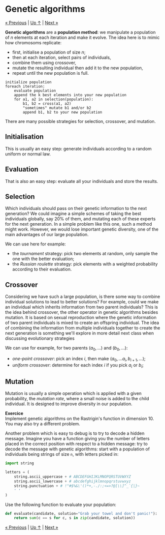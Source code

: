 # Genetic algorithms

[« Previous](./annealing) \| [Up ↑](.) \| [Next »](./cmaes)

**Genetic algorithms** are a **population method**: we manipulate a population of $n$ elements at each iteration and make it evolve. The idea here is to mimic how chromosoms replicate:

- first, initialise a population of size $n$;
- then at each iteration, select pairs of individuals,
- combine them using crossover,
- mutate the resulting individual then add it to the new population,
- repeat until the new population is full.

```raw
initialize population
foreach iteration:
    evaluate population
    append the k best elements into your new population
    for a1, a2 in selection(population):
        b1, b2 = cross(a1, a2)
        "sometimes" mutate b1 and/or b2
        append b1, b2 to your new population
```

There are many possible strategies for selection, crossover, and mutation.

## Initialisation

This is usually an easy step: generate individuals according to a random uniform or normal law.

## Evaluation

That is also an easy step: evaluate all your individuals and store the results.

## Selection

Which individuals should pass on their genetic information to the next generation? We could imagine a simple schemes of taking the best individuals globally, say 20% of them, and mutating each of these experts for the next generation. In a simple problem like this one, such a method might work. However, we would lose important genetic diversity, one of the main advantages of our large population.

We can use here for example:

- the _tournament_ strategy: pick two elements at random, only sample the one with the better evaluation;
- the _Russian roulette_ strategy: pick elements with a weighted probability according to their evaluation.

## Crossover

Considering we have such a large population, is there some way to combine individual solutions to lead to better solutions? For example, could we make an individual which inherits information from two parent individuals? This is the idea behind crossover, the other operator in genetic algorithms besides mutation. It is based on sexual reproduction where the genetic information of two parent individuals is mixed to create an offspring individual. The idea of combining the information from multiple individuals together to create the next generation is something we'll explore in more detail next class when discussing evolutionary strategies

We can use for example, for two parents $(a_0, ...)$ and $(b_0, ...)$:

- _one-point crossover_: pick an index $i$, then make $(a_0, ... a_i, b_{i+1}, ...)$;
- _uniform crossover_: determine for each index $i$ if you pick $a_i$ or $b_i$;

## Mutation

Mutation is usually a simple operation which is applied with a given probability, the _mutation rate_, where a small noise is added to the child individual. It is designed to improve diversity in our population.

<div class="alert alert-warning"><b>Exercice</b><br/>
Implement genetic algorithms on the Rastrigin's function in dimension 10.<br/>
You may also try a different problem.

</div>

Another problem which is easy to debug is to try to decode a hidden message. Imagine you have a function giving you the number of letters placed in the correct position with respect to a hidden message: try to decode the message with genetic algorithms: start with a population of individuals being strings of size `n`, with letters picked in:

```python
import string

letters = (
    string.ascii_uppercase + # ABCDEFGHIJKLMNOPQRSTUVWXYZ
    string.ascii_lowercase + # abcdefghijklmnopqrstuvwxyz
    string.punctuation + # !"#$%&\'()*+,-./:;<=>?@[\\]^_`{|}~
    ' '
)
```

Use the following function to evaluate your population:

```python
def evaluate(candidate, solution="Grab your towel and don't panic!"):
    return sum(c == s for c, s in zip(candidate, solution))
```

[« Previous](./annealing) \| [Up ↑](.) \| [Next »](./cmaes)
